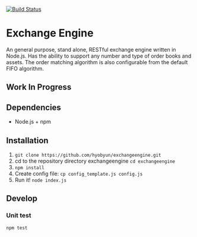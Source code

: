 [![Build Status](https://travis-ci.com/hyobyun/exchangeengine.svg?branch=master)](https://travis-ci.com/hyobyun/exchangeengine)

# Exchange Engine
An general purpose, stand alone, RESTful exchange engine written in Node.js.  Has the ability to support any number and type of order books and assets. The order matching algorithm is also configurable from the default FIFO algorithm.
## Work In Progress

## Dependencies
* Node.js + npm

## Installation
1. `git clone https://github.com/hyobyun/exchangeengine.git`
2. cd to the repository directory exchangeengine `cd exchangeengine`
3. `npm install`
4. Create config file: `cp config_template.js config.js`
5. Run it! `node index.js`

## Develop
### Unit test
`npm test`
